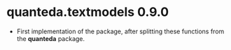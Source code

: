 # quanteda.textmodels 0.9.0

* First implementation of the package, after splitting these functions from the **quanteda** package.
